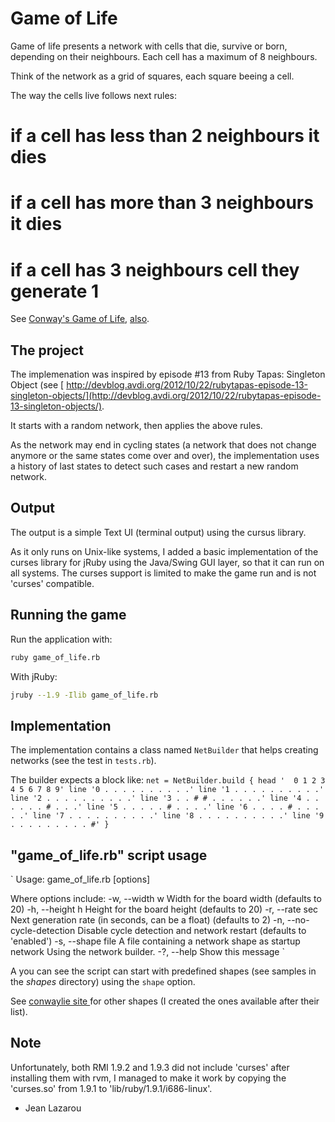 Game of Life
============

Game of life presents a network with cells that die, survive or born, depending
on their neighbours. Each cell has a maximum of 8 neighbours. 

Think of the network as a grid of squares, each square beeing a cell.

The way the cells live follows next rules:
# if a cell has less than 2 neighbours it dies
# if a cell has more than 3 neighbours it dies
# if a cell has 3 neighbours cell they generate 1

See [Conway's Game of Life](http://en.wikipedia.org/wiki/Conway's_Game_of_Life), 
[also](http://www.tech.org/~stuart/life/rules.html).

The project
-----------

The implemenation was inspired by episode #13 from Ruby Tapas: Singleton Object 
(see [ http://devblog.avdi.org/2012/10/22/rubytapas-episode-13-singleton-objects/](http://devblog.avdi.org/2012/10/22/rubytapas-episode-13-singleton-objects/).

It starts with a random network, then applies the above rules.

As the network may end in cycling states (a network that does not change anymore
or the same states come over and over), the implementation uses a history of 
last states to detect such cases and restart a new random network.

## Output

The output is a simple Text UI (terminal output) using the cursus library.

As it only runs on Unix-like systems, I added a basic implementation of the 
curses library for jRuby using the Java/Swing GUI layer, so that it can run
on all systems. The curses support is limited to make the game run and is 
not 'curses' compatible.

## Running the game

Run the application with:

```bash
ruby game_of_life.rb
```
  
With jRuby:

```bash
jruby --1.9 -Ilib game_of_life.rb
```

## Implementation

The implementation contains a class named `NetBuilder` that helps
creating networks (see the test in `tests.rb`).

The builder expects a block like:
`
    net = NetBuilder.build {
       head '  0 1 2 3 4 5 6 7 8 9'
       line '0 . . . . . . . . . .'
       line '1 . . . . . . . . . .'
       line '2 . . . . . . . . . .'
       line '3 . . # # . . . . . .'
       line '4 . . . . . . # . . .'
       line '5 . . . . . # . . . .'
       line '6 . . . . # . . . . .'
       line '7 . . . . . . . . . .'
       line '8 . . . . . . . . . .'
       line '9 . . . . . . . . . #'
    }
`

## "game_of_life.rb" script usage

`
Usage: game_of_life.rb [options]

Where options include:
    -w, --width w                    Width for the board width (defaults to 20)
    -h, --height h                   Height for the board height (defaults to 20)
    -r, --rate sec                   Next generation rate (in seconds, can be a float)
                                     (defaults to 2)
    -n, --no-cycle-detection         Disable cycle detection and network restart
                                     (defaults to 'enabled')
    -s, --shape file                 A file containing a network shape as startup network
                                     Using the network builder.
    -?, --help                       Show this message
`

A you can see the script can start with predefined shapes (see samples in
the _shapes_ directory) using the `shape` option.

See [conwaylie site ](http://www.conwaylife.com/wiki/List_of_common_oscillators) for
other shapes (I created the ones available after their list).

## Note

Unfortunately, both RMI 1.9.2 and 1.9.3 did not include 'curses' after
installing them with rvm, I managed to make it work by copying the 
'curses.so' from 1.9.1 to 'lib/ruby/1.9.1/i686-linux'.

- Jean Lazarou
